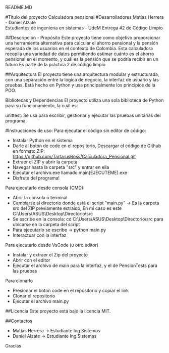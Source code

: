 README.MD


#Titulo del proyecto
Calculadora pensional
#Desarrolladores
Matías Herrera - Daniel Alzate   
Estudiantes de ingeniería en sistemas - UdeM
Entrega #2 de Código Limpio

##Descripción - Propósito
Este proyecto tiene como objetivo proporcionar una herramienta alternativa para 
calcular el ahorro pensional y la pensión esperada de los usuarios en el contexto de Colombia. Esta calculadora recopila una variedad de 
datos permitiendo estimar cuánto es el ahorro pensional en el momento, y cuál es la pensión que se podría recibir en un futuro
Es parte de la práctica 2 de código limpio

##Arquitectura
El proyecto tiene una arquitectura modular y estructurada, con una separación entre la lógica de negocio, la interfaz de usuario y las pruebas. Está hecho
en Python y usa principalmente los principios de la POO.

Bibliotecas y Dependencias
El proyecto utiliza una sola biblioteca de Python para su funcionamiento, la cuál es:

unittest: Se usa para escribir, gestionar y ejecutar las pruebas unitarias del programa.


#Instrucciones de uso: 
Para ejecutar el código sin editor de código: 
- Instalar Python en el sistema
- Darle al botón de code en el repositorio, Descargar el código de Github en formato ZIP: https://github.com/TartarusBoss/Calculadora_Pensional.git
- Extraer el ZIP y abrir la carpeta
- Navegar hasta la carpeta "src" y entrar en ella
- Ejecutar el archivo.exe llamado main(EJECUTEME).exe
- Disfrute del programa!

Para ejecutarlo desde consola (CMD):
- Abrir la consola o terminal
- Cambiarse al directorio donde está el script "main.py" -> Es la carpeta src del ZIP previamente extraido, En mi caso es este 
C:\Users\ASUS\Desktop\Directorio\src
- Se escribe en la consola: cd C:\Users\ASUS\Desktop\Directorio\src para ubicarse en la carpeta del script
- Para ejecutarlo se escribe -> python main.py
- Interactuar con la interfaz

Para ejecutarlo desde VsCode (u otro editor)
- Instalar y extraer el Zip del proyecto
- Abrir con el editor
- Ejecutar el archivo de main para la interfaz, y el de PensionTests para las pruebas

Para clonarlo
- Presionar el botón code en el repositorio y copiar el link
- Clonar el repositorio
- Ejecutar el archivo main.py

##Licencia
Este proyecto está bajo la licencia MIT.

##Contactos
- Matías Herrera -> Estudiante Ing.Sistemas
- Daniel Alzate -> Estudiante Ing.Sistemas

Gracias




